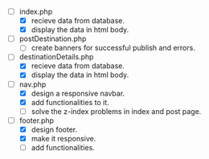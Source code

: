 - [ ] index.php
    - [x] recieve data from database.
    - [x] display the data in html body.
- [ ] postDestination.php    
    - [ ] create banners for successful publish and errors.
- [ ] destinationDetails.php
    - [x] recieve data from database.
    - [x] display the data in html body.
- [ ] nav.php
    - [x] design a responsive navbar.
    - [x] add functionalities to it.
    - [ ] solve the z-index problems in index and post page.
- [ ] footer.php
    - [x] design footer.
    - [x] make it responsive.
    - [ ] add functionalities.
